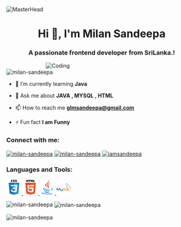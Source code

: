 ![MasterHead](https://cdn.kibrispdr.org/data/1760/digital-marketing-animated-gif-13.gif)

<h1 align="center">Hi 👋, I'm Milan Sandeepa</h1>
<h3 align="center">A passionate frontend developer from SriLanka.!</h3>

<img align="right" alt="Coding" width="400" src="https://cdn.dribbble.com/users/1162077/screenshots/3848914/programmer.gif">

<p align="left"> <img src="https://komarev.com/ghpvc/?username=milan-sandeepa&label=Profile%20views&color=0e75b6&style=flat" alt="milan-sandeepa" /> </p>

- 🌱 I’m currently learning **Java**

- 💬 Ask me about **JAVA , MYSQL , HTML**

- 📫 How to reach me **glmsandeepa@gmail.com**

- ⚡ Fun fact **I am Funny**

<h3 align="left">Connect with me:</h3>
<p align="left">
<a href="https://www.linkedin.com/in/milan-sandeepa-421671170/" target="blank"><img align="center" src="https://raw.githubusercontent.com/rahuldkjain/github-profile-readme-generator/master/src/images/icons/Social/linked-in-alt.svg" alt="milan-sandeepa" height="30" width="40" /></a>
<a href="https://fb.com/milan-sandeepa" target="blank"><img align="center" src="https://raw.githubusercontent.com/rahuldkjain/github-profile-readme-generator/master/src/images/icons/Social/facebook.svg" alt="milan-sandeepa" height="30" width="40" /></a>
<a href="https://instagram.com/iamsandeepa" target="blank"><img align="center" src="https://raw.githubusercontent.com/rahuldkjain/github-profile-readme-generator/master/src/images/icons/Social/instagram.svg" alt="iamsandeepa" height="30" width="40" /></a>
</p>

<h3 align="left">Languages and Tools:</h3>
<p align="left"> <a href="https://www.w3schools.com/css/" target="_blank" rel="noreferrer"> <img src="https://raw.githubusercontent.com/devicons/devicon/master/icons/css3/css3-original-wordmark.svg" alt="css3" width="40" height="40"/> </a> <a href="https://www.w3.org/html/" target="_blank" rel="noreferrer"> <img src="https://raw.githubusercontent.com/devicons/devicon/master/icons/html5/html5-original-wordmark.svg" alt="html5" width="40" height="40"/> </a> <a href="https://www.java.com" target="_blank" rel="noreferrer"> <img src="https://raw.githubusercontent.com/devicons/devicon/master/icons/java/java-original.svg" alt="java" width="40" height="40"/> </a> <a href="https://www.mysql.com/" target="_blank" rel="noreferrer"> <img src="https://raw.githubusercontent.com/devicons/devicon/master/icons/mysql/mysql-original-wordmark.svg" alt="mysql" width="40" height="40"/> </a> </p>

<p><img align="left" src="https://github-readme-stats.vercel.app/api/top-langs?username=milan-sandeepa&show_icons=true&locale=en&layout=compact" alt="milan-sandeepa" /></p>

<p>&nbsp;<img align="center" src="https://github-readme-stats.vercel.app/api?username=milan-sandeepa&show_icons=true&locale=en" alt="milan-sandeepa" /></p>

<p><img align="center" src="https://github-readme-streak-stats.herokuapp.com/?user=milan-sandeepa&" alt="milan-sandeepa" /></p>
